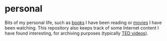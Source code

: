 # personal

Bits of my personal life, such as [books](books.md) I have been reading or [movies](movies.md) I have been watching. This repository also keeps track of some Internet content I have found interesting, for archiving purposes (typically [TED videos](ted.md)).

